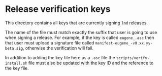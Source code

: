 # Release verification keys

This directory contains all keys that are currently signing `lnd` releases.

The name of the file must match exactly the suffix that user is going to use
when signing a release.
For example, if the key is called `eugene_.asc` then that user must upload a
signature file called `manifest-eugene_-v0.xx.yy-beta.sig`, otherwise the
verification will fail.

In addition to adding the key file here as a `.asc` file the
`scripts/verify-install.sh` file must also be updated with the key ID and the
reference to the key file.
